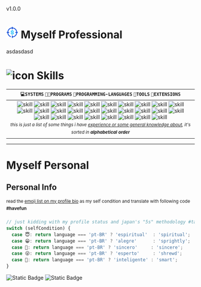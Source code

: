v1.0.0

# ![icon](/images/money.png) Myself Professional 

asdasdasd

# ![icon](https://cdn4.iconfinder.com/data/icons/buno-programming-development/32/programming_code_coding_clean-32.png) Skills

<!-- icons from https://simpleicons.org/ -->
| ```💻SYSTEMS``` ```👨‍💻PROGRAMS``` ```🧱PROGRAMMING-LANGUAGES``` ```🔨TOOLS``` ```🔗EXTENSIONS``` |
| :------------------------------------------------------------------------------------------------------------------------------------------------------------: |
| ![skill](https://img.shields.io/badge/.net-232F3E?style=for-the-badge&logo=.net&logoColor=6c55ff) ![skill](https://img.shields.io/badge/angular-232F3E?style=for-the-badge&logo=angular&logoColor=dd0031) ![skill](https://img.shields.io/badge/aws-232F3E?style=for-the-badge&logo=amazon-aws&logoColor=FFD54F) ![skill](https://img.shields.io/badge/bootstrap-232F3E?style=for-the-badge&logo=bootstrap&logoColor=7431f9) ![skill](https://img.shields.io/badge/c%2b%2b-232F3E?style=for-the-badge&logo=c%2B%2B&logoColor=bb59b2) ![skill](https://img.shields.io/badge/c-232F3E?style=for-the-badge&logo=c-sharp&logoColor=6195cb) ![skill](https://img.shields.io/badge/css--3-232F3E?style=for-the-badge&logo=css3&logoColor=05a8d9) ![skill](https://img.shields.io/badge/docker-232F3E?style=for-the-badge&logo=docker&logoColor=2496ed) ![skill](https://img.shields.io/badge/git-232F3E?style=for-the-badge&logo=git&logoColor=f54d27) ![skill](https://img.shields.io/badge/github-232F3E.svg?style=for-the-badge&logo=github&logoColor=F0F0F0) ![skill](https://img.shields.io/badge/gitlab-232F3E.svg?style=for-the-badge&logo=gitlab&logoColor=FC6D26) ![skill](https://img.shields.io/badge/html--5-232F3E?style=for-the-badge&logo=html5&logoColor=e96228) ![skill](https://img.shields.io/badge/javascript-232F3E?style=for-the-badge&logo=javascript&logoColor=efd81d) ![skill](https://img.shields.io/badge/jquery-232F3E?style=for-the-badge&logo=jquery&logoColor=20a7db) ![skill](https://img.shields.io/badge/markdown-232F3E?style=for-the-badge&logo=markdown&logoColor=00B0FF) ![skill](https://img.shields.io/badge/material--ui-232F3E?style=for-the-badge&logo=mui&logoColor=007fff) ![skill](https://img.shields.io/badge/microsoft_office-232F3E?style=for-the-badge&logo=microsoft-office&logoColor=FF3D00) ![skill](https://img.shields.io/badge/mysql-232F3E?style=for-the-badge&logo=mysql&logoColor=6dbcfb) ![skill](https://img.shields.io/badge/postgresql-232F3E?style=for-the-badge&logo=postgresql&logoColor=4169e1) ![skill](https://img.shields.io/badge/prettier-232F3E?style=for-the-badge&logo=prettier&logoColor=EC407A) ![skill](https://img.shields.io/badge/python-232F3E?style=for-the-badge&logo=python&logoColor=3776ab) ![skill](https://img.shields.io/badge/scss%2Fsaas-232F3E?style=for-the-badge&logo=sass&logoColor=cc6699) ![skill](https://img.shields.io/badge/shell_script-232F3E?style=for-the-badge&logo=purescript&logoColor=388E3C) ![skill](https://img.shields.io/badge/terminal-232F3E?style=for-the-badge&logo=buddy&logoColor=90A4AE) ![skill](https://img.shields.io/badge/terraform-232F3E?style=for-the-badge&logo=terraform&logoColor=7b42bc) ![skill](https://img.shields.io/badge/typescript-232F3E?style=for-the-badge&logo=typescript&logoColor=3178c6) ![skill](https://img.shields.io/badge/vs_code-232F3E?style=for-the-badge&logo=visual-studio-code&logoColor=007ACC) ![skill](https://img.shields.io/badge/windows-232F3E?style=for-the-badge&logo=windows&logoColor=429ce3) |
| <sup><i>this is just a list of some things i have <ins>experience or some general knowledge about</ins>, it's sorted in **alphabetical order**</i></sup> |

---

# Myself Personal 

## Personal Info

<sup>read the <ins>emoji list on my profile bio</ins> as my self condition and translate with following code **#havefun**</sup>

```typescript
// just kidding with my profile status and japan's "5s" methodology #tatakae
switch (selfCondition) {
  case 😇: return language === 'pt-BR' ? 'espiritual'  : 'spiritual';
  case 😁: return language === 'pt-BR' ? 'alegre'      : 'sprightly';
  case 🤔: return language === 'pt-BR' ? 'sincero'     : 'sincere';
  case 😜: return language === 'pt-BR' ? 'esperto'     : 'shrewd';
  case 🧐: return language === 'pt-BR' ? 'inteligente' : 'smart';
}
```


![Static Badge](https://img.shields.io/badge/playstation_1%2C_2%2C_4%2C_5-003791.svg?style=for-the-badge&logo=playstation&logoColor=FFFFFF)
![Static Badge](https://img.shields.io/badge/x--box_360-107C10.svg?style=for-the-badge&logo=xbox&logoColor=FFFFFF)

